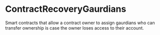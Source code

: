 # ContractRecoveryGaurdians
 Smart contracts that allow a contract owner to assign gaurdians who can transfer ownership is case the owner loses access to their account.
